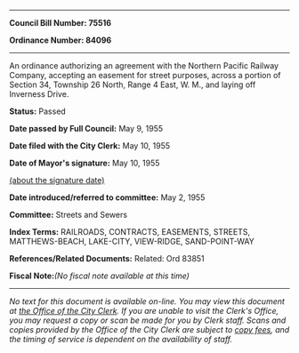 

********

**Council Bill Number: 75516**
   
**Ordinance Number: 84096**
********

 An ordinance authorizing an agreement with the Northern Pacific Railway Company, accepting an easement for street purposes, across a portion of Section 34, Township 26 North, Range 4 East, W. M., and laying off Inverness Drive.

**Status:** Passed
   
**Date passed by Full Council:** May 9, 1955
   
**Date filed with the City Clerk:** May 10, 1955
   
**Date of Mayor's signature:** May 10, 1955
   
[(about the signature date)](/~public/approvaldate.htm)
   
   
   
**Date introduced/referred to committee:** May 2, 1955
   
**Committee:** Streets and Sewers
   
   
**Index Terms:** RAILROADS, CONTRACTS, EASEMENTS, STREETS, MATTHEWS-BEACH, LAKE-CITY, VIEW-RIDGE, SAND-POINT-WAY

**References/Related Documents:** Related: Ord 83851

**Fiscal Note:**_(No fiscal note available at this time)_
********

_No text for this document is available on-line. You may view this document at [the Office of the City Clerk](http://www.seattle.gov/leg/clerk/contactUs.htm). If you are unable to visit the Clerk's Office, you may request a copy or scan be made for you by Clerk staff. Scans and copies provided by the Office of the City Clerk are subject to [copy fees](http://clerk.seattle.gov/~public/clerkfees.htm), and the timing of service is dependent on the availability of staff._


